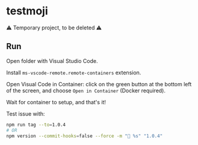# testmoji

⚠️ Temporary project, to be deleted ⚠️

## Run

Open folder with Visual Studio Code.

Install `ms-vscode-remote.remote-containers` extension.

Open Visual Code in Container: click on the green button at the bottom left of the screen, and choose `Open in Container` (Docker required).

Wait for container to setup, and that's it!

Test issue with:

```sh
npm run tag --to=1.0.4
# OR
npm version --commit-hooks=false --force -m "🔖 %s" "1.0.4"
```
